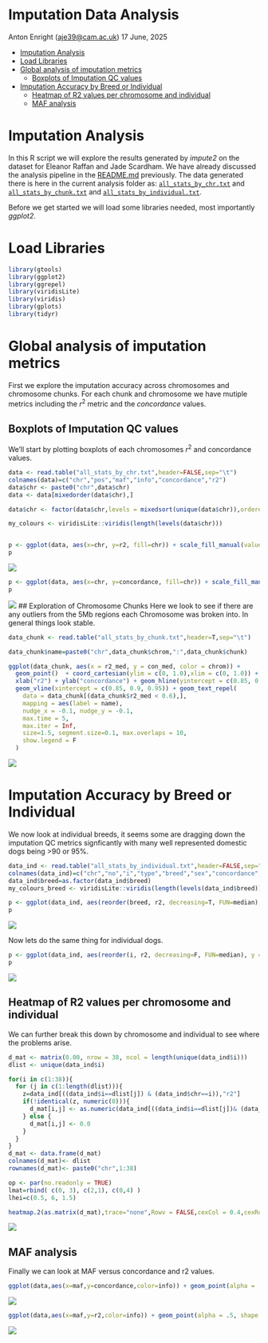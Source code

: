 Imputation Data Analysis
================
Anton Enright (<aje39@cam.ac.uk>)
17 June, 2025

- [Imputation Analysis](#imputation-analysis)
- [Load Libraries](#load-libraries)
- [Global analysis of imputation
  metrics](#global-analysis-of-imputation-metrics)
  - [Boxplots of Imputation QC
    values](#boxplots-of-imputation-qc-values)
- [Imputation Accuracy by Breed or
  Individual](#imputation-accuracy-by-breed-or-individual)
  - [Heatmap of R2 values per chromosome and
    individual](#heatmap-of-r2-values-per-chromosome-and-individual)
  - [MAF analysis](#maf-analysis)

# Imputation Analysis

In this R script we will explore the results generated by *impute2* on
the dataset for Eleanor Raffan and Jade Scardham. We have already
discussed the analysis pipeline in the [README.md](../README.md)
previously. The data generated there is here in the current analysis
folder as: [`all_stats_by_chr.txt`](all_stats_by_chr.txt) and
[`all_stats_by_chunk.txt`](all_stats_by_chunk.txt) and
[`all_stats_by_individual.txt`](all_stats_by_individual.txt).

Before we get started we will load some libraries needed, most
importantly *ggplot2*.

# Load Libraries

``` r
library(gtools)
library(ggplot2)
library(ggrepel)
library(viridisLite)
library(viridis)
library(gplots)
library(tidyr)
```

# Global analysis of imputation metrics

First we explore the imputation accuracy across chromosomes and
chromosome chunks. For each chunk and chromosome we have mutiple metrics
including the $r^2$ metric and the *concordance* values.

## Boxplots of Imputation QC values

We’ll start by plotting boxplots of each chromosomes $r^2$ and
concordance values.

``` r
data <- read.table("all_stats_by_chr.txt",header=FALSE,sep="\t")
colnames(data)=c("chr","pos","maf","info","concordance","r2")
data$chr <- paste0("chr",data$chr)
data <- data[mixedorder(data$chr),]

data$chr <- factor(data$chr,levels = mixedsort(unique(data$chr)),ordered = TRUE)

my_colours <- viridisLite::viridis(length(levels(data$chr)))


p <- ggplot(data, aes(x=chr, y=r2, fill=chr)) + scale_fill_manual(values = my_colours) + geom_boxplot(outlier.size=0.3,lwd=0.7) + theme(axis.text.x = element_text(angle = 90, vjust = 0.5, hjust=1)) + ggtitle("r2 values per chromsome") + xlab("Chromosome") + geom_hline(yintercept=median(data$r2), linetype="dashed", color = "red") + theme(legend.position="none") + coord_cartesian(ylim = c(0, 1.0))
p
```

![](Imputation_Analysis_files/figure-gfm/unnamed-chunk-2-1.png)<!-- -->

``` r
p <- ggplot(data, aes(x=chr, y=concordance, fill=chr)) + scale_fill_manual(values = my_colours) + geom_boxplot(outlier.size=0.3,lwd=0.7) + theme(axis.text.x = element_text(angle = 90, vjust = 0.5, hjust=1)) + ggtitle("Concordance values per chromsome") + xlab("Chromosome") + geom_hline(yintercept=median(data$concordance), linetype="dashed", color = "red") + theme(legend.position="none") + coord_cartesian(ylim = c(0, 1.0))
p
```

![](Imputation_Analysis_files/figure-gfm/unnamed-chunk-2-2.png)<!-- -->
\## Exploration of Chromosome Chunks Here we look to see if there are
any outliers from the 5Mb regions each Chromosome was broken into. In
general things look stable.

``` r
data_chunk <- read.table("all_stats_by_chunk.txt",header=T,sep="\t")

data_chunk$name=paste0("chr",data_chunk$chrom,":",data_chunk$chunk)

ggplot(data_chunk, aes(x = r2_med, y = con_med, color = chrom)) +
  geom_point()  + coord_cartesian(ylim = c(0, 1.0),xlim = c(0, 1.0)) + ggtitle("r2 and concordance per chromosome chunk") +
  xlab("r2") + ylab("concordance") + geom_hline(yintercept = c(0.85, 0.9, 0.95)) +
  geom_vline(xintercept = c(0.85, 0.9, 0.95)) + geom_text_repel(
    data = data_chunk[(data_chunk$r2_med < 0.6),],
    mapping = aes(label = name),
    nudge_x = -0.1, nudge_y = -0.1,
    max.time = 5,
    max.iter = Inf,
    size=1.5, segment.size=0.1, max.overlaps = 10,
    show.legend = F
  )
```

![](Imputation_Analysis_files/figure-gfm/unnamed-chunk-3-1.png)<!-- -->

# Imputation Accuracy by Breed or Individual

We now look at individual breeds, it seems some are dragging down the
imputation QC metrics signficantly with many well represented domestic
dogs being \>90 or 95%.

``` r
data_ind <- read.table("all_stats_by_individual.txt",header=FALSE,sep="\t")
colnames(data_ind)=c("chr","no","i","type","breed","sex","concordance","r2")
data_ind$breed=as.factor(data_ind$breed)
my_colours_breed <- viridisLite::viridis(length(levels(data_ind$breed)))

p <- ggplot(data_ind, aes(reorder(breed, r2, decreasing=T, FUN=median), y = r2, fill=breed)) + scale_fill_manual(values = my_colours_breed) + geom_boxplot(outlier.size=0.3,lwd=0.1) + theme(axis.text.x = element_text(angle = 90, vjust = 0.5, hjust=1)) + theme(legend.text = element_text(size = 2)) + ggtitle("r2 values by Breed") + xlab("Dog Breed") + theme(legend.key.size = unit(0.3, 'cm')) + theme(legend.position="none") + theme(axis.text=element_text(size=4)) + coord_cartesian(ylim = c(0, 1.0))
p
```

![](Imputation_Analysis_files/figure-gfm/unnamed-chunk-4-1.png)<!-- -->

Now lets do the same thing for individual dogs.

``` r
p <- ggplot(data_ind, aes(reorder(i, r2, decreasing=F, FUN=median), y = r2, fill=breed)) + scale_fill_manual(values = my_colours_breed) + geom_boxplot(outlier.size=0.3,lwd=0.1) + theme(axis.text.x = element_text(angle = 90, vjust = 0.5, hjust=1)) + theme(legend.text = element_text(size = 2)) + ggtitle("r2 values by Dog") + xlab("Individual Dog") + theme(legend.key.size = unit(0.3, 'cm')) + theme(legend.position="none") + theme(axis.text=element_text(size=4)) + coord_cartesian(ylim = c(0, 1.0))
p
```

![](Imputation_Analysis_files/figure-gfm/unnamed-chunk-5-1.png)<!-- -->

## Heatmap of R2 values per chromosome and individual

We can further break this down by chromosome and individual to see where
the problems arise.

``` r
d_mat <- matrix(0.00, nrow = 38, ncol = length(unique(data_ind$i)))
dlist <- unique(data_ind$i)

for(i in c(1:38)){
  for (j in c(1:length(dlist))){
    z=data_ind[((data_ind$i==dlist[j]) & (data_ind$chr==i)),"r2"]
    if(!identical(z, numeric(0))){
      d_mat[i,j] <- as.numeric(data_ind[((data_ind$i==dlist[j])& (data_ind$chr==i)),"r2"])
    } else {
      d_mat[i,j] <- 0.0
    }
  }
}
d_mat <- data.frame(d_mat)
colnames(d_mat)<- dlist
rownames(d_mat)<- paste0("chr",1:38)

op <- par(no.readonly = TRUE) 
lmat=rbind( c(0, 3), c(2,1), c(0,4) )
lhei=c(0.5, 6, 1.5)

heatmap.2(as.matrix(d_mat),trace="none",Rowv = FALSE,cexCol = 0.4,cexRow=0.4,col=viridis(15, direction = -1),dendrogram="none",lmat=lmat, lhei=lhei)
```

![](Imputation_Analysis_files/figure-gfm/unnamed-chunk-6-1.png)<!-- -->

## MAF analysis

Finally we can look at MAF versus concordance and r2 values.

``` r
ggplot(data,aes(x=maf,y=concordance,color=info)) + geom_point(alpha = .5, shape = 15) + geom_hline(yintercept = 0.85) + coord_cartesian(ylim = c(0, 1.0),xlim = c(0, 1.0)) + ggtitle("Concordance vs MAF")
```

![](Imputation_Analysis_files/figure-gfm/unnamed-chunk-7-1.png)<!-- -->

``` r
ggplot(data,aes(x=maf,y=r2,color=info)) + geom_point(alpha = .5, shape = 15) + geom_hline(yintercept = 0.85) + coord_cartesian(ylim = c(0, 1.0),xlim = c(0, 1.0)) + ggtitle("r2 vs MAF")
```

![](Imputation_Analysis_files/figure-gfm/unnamed-chunk-8-1.png)<!-- -->
